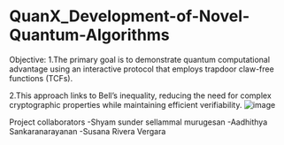 # QuanX_Development-of-Novel-Quantum-Algorithms

Objective: 
1.The primary goal is to demonstrate quantum computational advantage using an interactive protocol that employs trapdoor claw-free functions (TCFs). 

2.This approach links to Bell’s inequality, reducing the need for complex cryptographic properties while maintaining efficient verifiability.
![image](https://github.com/user-attachments/assets/3ea7d758-6476-44ba-9681-e7a74ed5dd3c)

Project collaborators
-Shyam sunder sellammal murugesan
-Aadhithya Sankaranarayanan
-Susana Rivera Vergara
